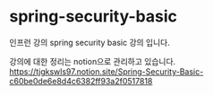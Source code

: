 # spring-security-basic
인프런 강의 spring security basic 강의 입니다.

강의에 대한 정리는 notion으로 관리하고 있습니다.
https://tjgkswls97.notion.site/Spring-Security-Basic-c60be0de6e8d4c6382ff93a2f0517818

